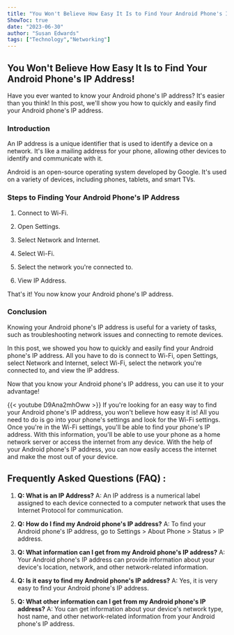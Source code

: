 ```yaml
---
title: "You Won't Believe How Easy It Is to Find Your Android Phone's IP Address!"
ShowToc: true 
date: "2023-06-30"
author: "Susan Edwards" 
tags: ["Technology","Networking"]
---
```

## You Won't Believe How Easy It Is to Find Your Android Phone's IP Address! 

Have you ever wanted to know your Android phone's IP address? It's easier than you think! In this post, we'll show you how to quickly and easily find your Android phone's IP address.

### Introduction 

An IP address is a unique identifier that is used to identify a device on a network. It's like a mailing address for your phone, allowing other devices to identify and communicate with it. 

Android is an open-source operating system developed by Google. It's used on a variety of devices, including phones, tablets, and smart TVs. 

### Steps to Finding Your Android Phone's IP Address 

1. Connect to Wi-Fi. 

2. Open Settings. 

3. Select Network and Internet. 

4. Select Wi-Fi. 

5. Select the network you're connected to. 

6. View IP Address. 

That's it! You now know your Android phone's IP address. 

### Conclusion 

Knowing your Android phone's IP address is useful for a variety of tasks, such as troubleshooting network issues and connecting to remote devices. 

In this post, we showed you how to quickly and easily find your Android phone's IP address. All you have to do is connect to Wi-Fi, open Settings, select Network and Internet, select Wi-Fi, select the network you're connected to, and view the IP address. 

Now that you know your Android phone's IP address, you can use it to your advantage!

{{< youtube D9Ana2mhOww >}} 
If you're looking for an easy way to find your Android phone's IP address, you won't believe how easy it is! All you need to do is go into your phone's settings and look for the Wi-Fi settings. Once you're in the Wi-Fi settings, you'll be able to find your phone's IP address. With this information, you'll be able to use your phone as a home network server or access the internet from any device. With the help of your Android phone's IP address, you can now easily access the internet and make the most out of your device.

## Frequently Asked Questions (FAQ) :
1. **Q: What is an IP Address?** 
A: An IP address is a numerical label assigned to each device connected to a computer network that uses the Internet Protocol for communication.

2. **Q: How do I find my Android phone's IP address?** 
A: To find your Android phone's IP address, go to Settings > About Phone > Status > IP address.

3. **Q: What information can I get from my Android phone's IP address?** 
A: Your Android phone's IP address can provide information about your device's location, network, and other network-related information.

4. **Q: Is it easy to find my Android phone's IP address?** 
A: Yes, it is very easy to find your Android phone's IP address.

5. **Q: What other information can I get from my Android phone's IP address?** 
A: You can get information about your device's network type, host name, and other network-related information from your Android phone's IP address.



